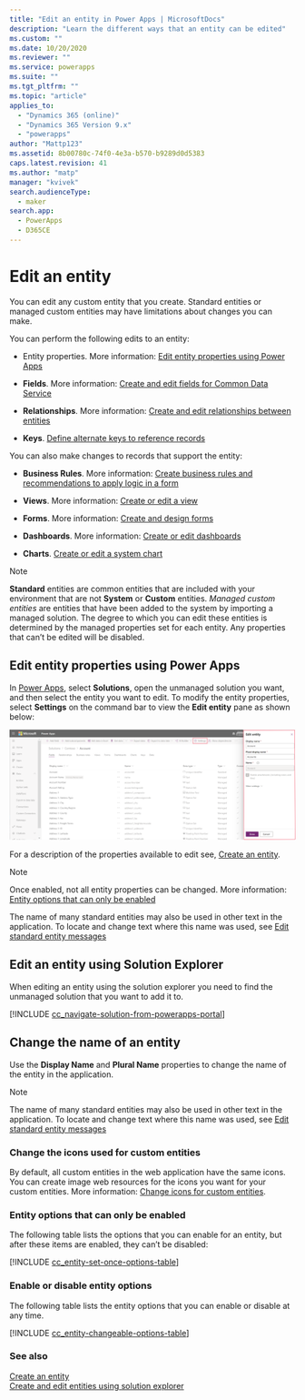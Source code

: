 ```yaml
---
title: "Edit an entity in Power Apps | MicrosoftDocs"
description: "Learn the different ways that an entity can be edited"
ms.custom: ""
ms.date: 10/20/2020
ms.reviewer: ""
ms.service: powerapps
ms.suite: ""
ms.tgt_pltfrm: ""
ms.topic: "article"
applies_to: 
  - "Dynamics 365 (online)"
  - "Dynamics 365 Version 9.x"
  - "powerapps"
author: "Mattp123"
ms.assetid: 8b00780c-74f0-4e3a-b570-b9289d0d5383
caps.latest.revision: 41
ms.author: "matp"
manager: "kvivek"
search.audienceType: 
  - maker
search.app: 
  - PowerApps
  - D365CE
---
```

# Edit an entity

You can edit any custom entity that you create. Standard entities or managed custom entities may have limitations about changes you can make.  

You can perform the following edits to an entity:

- Entity properties. More information: [Edit entity properties using Power Apps](#edit-entity-properties-using-power-apps)

- **Fields**. More information:  [Create and edit fields for Common Data Service](create-edit-fields.md)
  
- **Relationships**. More information:  [Create and edit relationships between entities](create-edit-entity-relationships.md)

- **Keys**. [Define alternate keys to reference records](define-alternate-keys-reference-records.md)
  
You can also make changes to records that support the entity:  

- **Business Rules**. More information: [Create business rules and recommendations to apply logic in a form](../model-driven-apps/create-business-rules-recommendations-apply-logic-form.md)

- **Views**. More information:  [Create or edit a view](../model-driven-apps/create-edit-views.md)
  
- **Forms**. More information:  [Create and design forms](../model-driven-apps/create-design-forms.md)

- **Dashboards**. More information: [Create or edit dashboards](../model-driven-apps/create-edit-dashboards.md)

- **Charts**. [Create or edit a system chart](../model-driven-apps/create-edit-system-chart.md)

> [!NOTE]
> **Standard** entities are common entities that are included with your environment that are not **System** or **Custom** entities. *Managed custom entities* are entities that have been added to the system by importing a managed solution. The degree to which you can edit these entities is determined by the managed properties set for each entity. Any properties that can’t be edited will be disabled.

## Edit entity properties using Power Apps

In [Power Apps](https://make.powerapps.com/?utm_source=padocs&utm_medium=linkinadoc&utm_campaign=referralsfromdoc), select **Solutions**, open the unmanaged solution you want, and then select the entity you want to edit. To modify the entity properties, select **Settings** on the command bar to view the **Edit entity** pane as shown below:

![Edit entity properties](media/edit-entity-properties-powerapps-portal-designer.png)

For a description of the properties available to edit see, [Create an entity](data-platform-create-entity.md#create-an-entity).

> [!NOTE]
> Once enabled, not all entity properties can be changed. More information: [Entity options that can only be enabled](#entity-options-that-can-only-be-enabled)
>
> The name of many standard entities may also be used in other text in the application. To locate and change text where this name was used, see [Edit standard entity messages](edit-system-entity-messages.md)


## Edit an entity using Solution Explorer

When editing an entity using the solution explorer you need to find the unmanaged solution that you want to add it to.

[!INCLUDE [cc_navigate-solution-from-powerapps-portal](../../includes/cc_navigate-solution-from-powerapps-portal.md)]
  
<a name="BKMK_ChangeEntityName"></a> 
  
## Change the name of an entity  

Use the **Display Name** and **Plural Name** properties to change the name of the entity in the application. 

> [!NOTE]
>  The name of many standard entities may also be used in other text in the application. To locate and change text where this name was used, see [Edit standard entity messages](edit-system-entity-messages.md)
  
<a name="BKMK_ChangeEntityIcon"></a>   

###  Change the icons used for custom entities  

By default, all custom entities in the web application have the same icons. You can create image web resources for the icons you want for your custom entities. More information:  [Change icons for custom entities](../model-driven-apps/change-custom-entity-icons.md).  
  
<a name="BKMK_EnableOptions"></a>  
 
###  Entity options that can only be enabled  

The following table lists the options that you can enable for an entity, but after these items are enabled, they can’t be disabled:  

[!INCLUDE [cc_entity-set-once-options-table](../../includes/cc_entity-set-once-options-table.md)] 
  
<a name="BKMK_EnableDisableOptions"></a>  
 
###  Enable or disable entity options  

The following table lists the entity options that you can enable or disable at any time.  

[!INCLUDE [cc_entity-changeable-options-table](../../includes/cc_entity-changeable-options-table.md)] 

### See also

[Create an entity](create-edit-entities.md)<br />
[Create and edit entities using solution explorer](create-edit-entities-solution-explorer.md)
